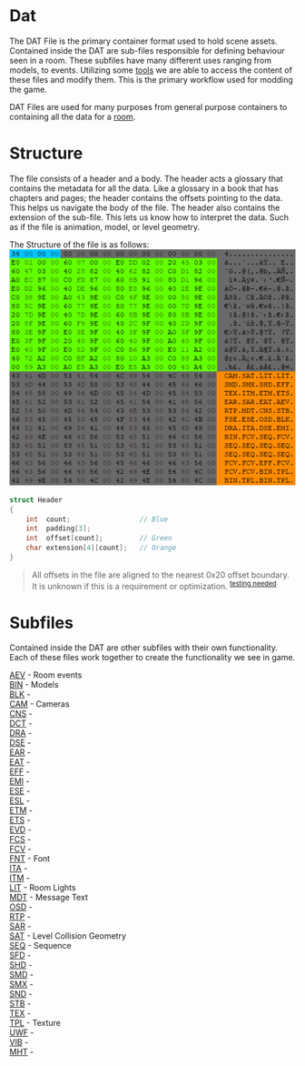 # Dat
The DAT File is the primary container format used to hold scene assets. Contained inside the DAT are sub-files responsible for defining behaviour seen in a room. These subfiles have many different uses ranging from models, to events. Utilizing some [tools](tools.md) we are able to access the content of these files and modify them. This is the primary workflow used for modding the game.

DAT Files are used for many purposes from general purpose containers to containing all the data for a [room](). 

# Structure
The file consists of a header and a body. The header acts a glossary that contains the metadata for all the data. Like a glossary in a book that has chapters and pages; the header contains the offsets pointing to the data. This helps us navigate the body of the file. The header also contains the extension of the sub-file. This lets us know how to interpret the data. Such as if the file is animation, model, or level geometry.

The Structure of the file is as follows:
![DAT File Header](images/DAT_header_hex.png)

```c
struct Header
{
    int  count;                 // Blue
    int  padding[3];
    int  offset[count];         // Green
    char extension[4][count];   // Orange
}
```

> All offsets in the file are aligned to the nearest 0x20 offset boundary. It is unknown if this is a requirement or optimization. <sup>[testing needed](https://github.com/Zatarita/re4-wiki/issues/new?title=update-DAT_Alignment_Requirement)</sup>

# Subfiles
Contained inside the DAT are other subfiles with their own functionality. Each of these files work together to create the functionality we see in game.

[AEV]() - Room events <BR>
[BIN]() - Models <BR>
[BLK]() - <BR>
[CAM]() - Cameras <BR>
[CNS]() - <BR>
[DCT]() - <BR>
[DRA]() - <BR>
[DSE]() - <BR>
[EAR]() - <BR>
[EAT]() - <BR>
[EFF]() - <BR>
[EMI]() - <BR>
[ESE]() - <BR>
[ESL]() - <BR>
[ETM]() - <BR>
[ETS]() - <BR>
[EVD]() - <BR>
[FCS]() - <BR>
[FCV]() - <BR>
[FNT]() - Font <BR>
[ITA]() - <BR>
[ITM]() - <BR>
[LIT]() - Room Lights <BR>
[MDT]() - Message Text <BR>
[OSD]() - <BR>
[RTP]() - <BR>
[SAR]() - <BR>
[SAT]() - Level Collision Geometry <BR>
[SEQ]() - Sequence <BR>
[SFD]() - <BR>
[SHD]() - <BR>
[SMD]() - <BR>
[SMX]() - <BR>
[SND]() - <BR>
[STB]() - <BR>
[TEX]() - <BR>
[TPL]() - Texture <BR>
[UWF]() - <BR>
[VIB]() - <BR>
[MHT]() - <BR>

